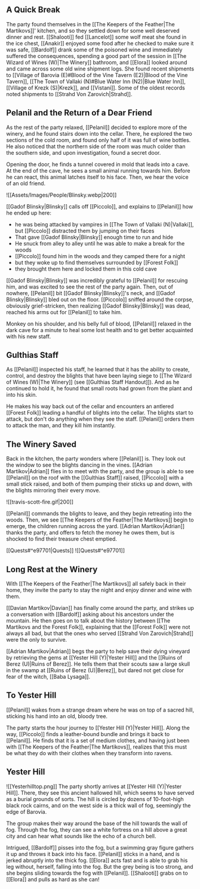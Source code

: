 ## A Quick Break
The party found themselves in the [[The Keepers of the Feather|The Martikovs]]' kitchen, and so they settled down for some well deserved dinner and rest. [[Shalooti]] fed [[Lancelot]] some wolf meat she found in the ice chest, [[Anakir]] enjoyed some food after he checked to make sure it was safe, [[Bardolf]] drank some of the poisoned wine and immediately suffered the consequences, spending a good part of the session in [[The Wizard of Wines (W)|The Winery]] bathroom, and [[Elora]] looked around and came across some old wine shipment logs. She found recent shipments to [[Village of Barovia (E)#Blood of the Vine Tavern (E2)|Blood of the Vine Tavern]], [[The Town of Vallaki (N)#Blue Water Inn (N2)|Blue Water Inn]], [[Village of Krezk (S)|Krezk]], and [[Vistani]]. Some of the oldest records noted shipments to [[Strahd Von Zarovich|Strahd]].

## Pelanil and the Return of a Dear Friend
As the rest of the party relaxed, [[Pelanil]] decided to explore more of the winery, and he found stairs down into the cellar. There, he explored the two sections of the cold room, and found only half of it was full of wine bottles. He also noticed that the northern side of the room was much colder than the southern side, and upon investigation, found a secret door.

Opening the door, he finds a tunnel covered in mold that leads into a cave. At the end of the cave, he sees a small animal running towards him. Before he can react, this animal latches itself to his face. Then, we hear the voice of an old friend.

![[Assets/Images/People/Blinsky.webp|200]]

[[Gadof Blinsky|Blinsky]] calls off [[Piccolo]], and explains to [[Pelanil]] how he ended up here:
- he was being attacked by vampires in [[The Town of Vallaki (N)|Vallaki]], but [[Piccolo]] distracted them by jumping on their faces
- That gave [[Gadof Blinsky|Blinsky]] enough time to run and hide
- He snuck from alley to alley until he was able to make a break for the woods
- [[Piccolo]] found him in the woods and they camped there for a night
- but they woke up to find themselves surrounded by [[Forest Folk]]
- they brought them here and locked them in this cold cave

[[Gadof Blinsky|Blinsky]] was incredibly grateful to [[Pelanil]] for rescuing him, and was excited to see the rest of the party again. Then, out of nowhere, [[Pelanil]] bit [[Gadof Blinsky|Blinsky]]'s neck, and [[Gadof Blinsky|Blinsky]] bled out on the floor. [[Piccolo]] sniffed around the corpse, obviously grief-stricken, then realizing [[Gadof Blinsky|Blinsky]] was dead, reached his arms out for [[Pelanil]] to take him.

Monkey on his shoulder, and his belly full of blood, [[Pelanil]] relaxed in the dark cave for a minute to heal some lost health and to get better acquainted with his new staff.

## Gulthias Staff
As [[Pelanil]] inspected his staff, he learned that it has the ability to create, control, and destroy the blights that have been laying siege to [[The Wizard of Wines (W)|The Winery]] (see [[Gulthias Staff Handout]]). And as he continued to hold it, he found that small roots had grown from the plant and into his skin.

He makes his way back out of the cellar and encounters an antlered [[Forest Folk]] leading a handful of blights into the cellar. The blights start to attack, but don't do anything when they see the staff. [[Pelanil]] orders them to attack the man, and they kill him instantly.

## The Winery Saved
Back in the kitchen, the party wonders where [[Pelanil]] is. They look out the window to see the blights dancing in the vines. [[Adrian Martikov|Adrian]] flies in to meet with the party, and the group is able to see [[Pelanil]] on the roof with the [[Gulthias Staff]] raised, [[Piccolo]] with a small stick raised, and both of them pumping their sticks up and down, with the blights mirroring their every move.

![[travis-scott-fire.gif|200]]

[[Pelanil]] commands the blights to leave, and they begin retreating into the woods. Then, we see [[The Keepers of the Feather|The Martikovs]] begin to emerge, the children running across the yard. [[Adrian Martikov|Adrian]] thanks the party, and offers to fetch the money he owes them, but is shocked to find their treasure chest emptied.

[[Quests#^e97701|Quests]]
![[Quests#^e97701]]

## Long Rest at the Winery
With [[The Keepers of the Feather|The Martikovs]] all safely back in their home, they invite the party to stay the night and enjoy dinner and wine with them.

[[Davian Martikov|Davian]] has finally come around the party, and strikes up a conversation with [[Bardolf]] asking about his ancestors under the mountain. He then goes on to talk about the history between [[The Martikovs and the Forest Folk]], explaining that the [[Forest Folk]] were not always all bad, but that the ones who served [[Strahd Von Zarovich|Strahd]] were the only to survive.

[[Adrian Martikov|Adrian]] begs the party to help save their dying vineyard by retrieving the gems at [[Yester Hill (Y)|Yester Hill]] and the [[Ruins of Berez (U)|Ruins of Berez]]. He tells them that their scouts saw a large skull in the swamp at [[Ruins of Berez (U)|Berez]], but dared not get close for fear of the witch, [[Baba Lysaga]].

## To Yester Hill
[[Pelanil]] wakes from a strange dream where he was on top of a sacred hill, sticking his hand into an old, bloody tree.

The party starts the hour journey to [[Yester Hill (Y)|Yester Hill]]. Along the way, [[Piccolo]] finds a leather-bound bundle and brings it back to [[Pelanil]]. He finds that it is a set of medium clothes, and having just been with [[The Keepers of the Feather|The Martikovs]], realizes that this must be what they do with their clothes when they transform into ravens.

## Yester Hill

![[Yesterhilltop.png]]
The party shortly arrives at [[Yester Hill (Y)|Yester Hill]]. There, they see this ancient hallowed hill, which seems to have served as a burial grounds of sorts. The hill is circled by dozens of 10-foot-high black rock cairns, and on the west side is a thick wall of fog, seemingly the edge of Barovia.

The group makes their way around the base of the hill towards the wall of fog. Through the fog, they can see a white fortress on a hill above a great city and can hear what sounds like the echo of a church bell.

Intrigued, [[Bardolf]] pisses into the fog, but a swimming gray figure gathers it up and throws it back into his face. [[Pelanil]] sticks in a hand, and is jerked abruptly into the thick fog. [[Elora]] acts fast and is able to grab his leg without, herself, falling into the fog. But the grey being is too strong, and she begins sliding towards the fog with [[Pelanil]]. [[Shalooti]] grabs on to [[Elora]] and pulls as hard as she can!
